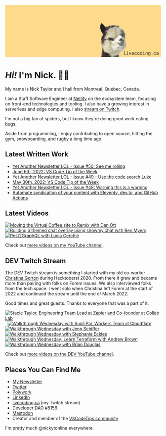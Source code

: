 <a href="https://livecoding.ca" title="livecoding.ca, my Twitch stream"><img src="livecodingdotca-banner.png" alt="An alpaca grinning with the words livecoding.ca beside them" /></a>

# <em>Hi!</em> I'm Nick. 👋🏻

My name is Nick Taylor and I hail from Montreal, Quebec, Canada.

I am a Staff Software Engineer at [Netlify](https://netlify.com/) on the ecosystem team, focusing on front-end technologies and tooling. I also have a growing interest in serverless and edge computing. I also [stream on Twitch](https://livecoding.ca/).

I'm not a big fan of spiders, but I know they're doing good work eating bugs.

Aside from programming, I enjoy contributing to open source, hitting the gym, snowboarding, and rugby a long time ago.

## Latest Written Work

<!-- BLOG-POST-LIST:START -->
- [Yet Another Newsletter LOL - Issue #50: See me rolling](https://www.getrevue.co/profile/nickytonline/issues/yet-another-newsletter-lol-issue-50-see-me-rolling-1210299)
- [June 6th, 2022: VS Code Tip of the Week](https://community.vscodetips.com/nickytonline/june-6th-2022-vs-code-tip-of-the-week-pf0)
- [Yet Another Newsletter LOL - Issue #49 - Use the code search Luke](https://www.getrevue.co/profile/nickytonline/issues/yet-another-newsletter-lol-issue-49-use-the-code-search-luke-1199998)
- [May 30th, 2022: VS Code Tip of the Week](https://community.vscodetips.com/nickytonline/may-30th-2022-vs-code-tip-of-the-week-28pm)
- [Yet Another Newsletter LOL - Issue #48: Warning this is a warning](https://www.getrevue.co/profile/nickytonline/issues/yet-another-newsletter-lol-issue-48-warning-this-is-a-warning-1190310)
- [Automate syndication of your content with Eleventy, dev.to, and GitHub Actions](https://www.iamdeveloper.com/posts/my-eleventy-meetup-talk-3b2p/)
<!-- BLOG-POST-LIST:END -->

## Latest Videos

<!-- VIDEO-LIST:START --><div><a href="https://www.youtube.com/watch?v=IG697qDkvYY" title="Moving the Virtual Coffee site to Remix with Dan Ott"><img src="https://i2.ytimg.com/vi/IG697qDkvYY/hqdefault.jpg" alt="Moving the Virtual Coffee site to Remix with Dan Ott" width="240" height="180" /></a>&nbsp;&nbsp;<a href="https://www.youtube.com/watch?v=mOTK5HdrTSc" title="Building a themed chat overlay using showmy.chat with Ben Myers"><img src="https://i2.ytimg.com/vi/mOTK5HdrTSc/hqdefault.jpg" alt="Building a themed chat overlay using showmy.chat with Ben Myers" width="240" height="180" /></a>&nbsp;&nbsp;<a href="https://www.youtube.com/watch?v=rOSqy02eiuk" title="Rest2GraphQL with Lucia Cerchie"><img src="https://i3.ytimg.com/vi/rOSqy02eiuk/hqdefault.jpg" alt="Rest2GraphQL with Lucia Cerchie" width="240" height="180" /></a>&nbsp;&nbsp;</div><!-- VIDEO-LIST:END -->

Check out [more videos on my YouTube channel](http://youtube.iamdeveloper.com/).

## DEV Twitch Stream

The DEV Twitch stream is something I started with my old co-worker [Christina Gorton](https://twitter.com/coffeecraftcode) during Hacktoberst 2020. From there it grew and became more than pairing with folks on Forem issues. We also interviewed folks from the tech space. I went solo when Christina left Forem at the start of 2022 and continued the stream until the end of March 2022.

Good times and great guests. Thanks to everyone that was a part of it.

<div>
  <a
    href="https://www.youtube.com/watch?v=cmooRSV4sr8"
    title="Stacie Taylor, Engineering Team Lead at Zapier and Co-founder at Collab Lab"
    ><img
      src="https://i4.ytimg.com/vi/cmooRSV4sr8/hqdefault.jpg"
      alt="Stacie Taylor, Engineering Team Lead at Zapier and Co-founder at Collab Lab"
      width="240"
      height="180" /></a
  >&nbsp;&nbsp;<a
    href="https://www.youtube.com/watch?v=zMEvgvSrPuo"
    title="Walkthrough Wednesday with Sunil Pai, Workers Team at Cloudflare"
    ><img
      src="https://i3.ytimg.com/vi/zMEvgvSrPuo/hqdefault.jpg"
      alt="Walkthrough Wednesday with Sunil Pai, Workers Team at Cloudflare"
      width="240"
      height="180" /></a
  >&nbsp;&nbsp;<a
    href="https://www.youtube.com/watch?v=MWkJFsC9jZo"
    title="Walkthrough Wednesday with Jenn Schiffer"
    ><img
      src="https://i2.ytimg.com/vi/MWkJFsC9jZo/hqdefault.jpg"
      alt="Walkthrough Wednesday with Jenn Schiffer"
      width="240"
      height="180" /></a
  >&nbsp;&nbsp<a
    href="https://www.youtube.com/watch?v=IH2IcYMxab4"
    title="Walkthrough Wednesday with Stephanie Eckles"
    ><img
      src="https://i2.ytimg.com/vi/IH2IcYMxab4/hqdefault.jpg"
      alt="Walkthrough Wednesday with Stephanie Eckles"
      width="240"
      height="180" /></a
  >&nbsp;&nbsp;<a
    href="https://www.youtube.com/watch?v=wHWzxGD_cRk"
    title="Walkthrough Wednesday: Learn Terraform with Andrew Brown"
    ><img
      src="https://i4.ytimg.com/vi/wHWzxGD_cRk/hqdefault.jpg"
      alt="Walkthrough Wednesday: Learn Terraform with Andrew Brown"
      width="240"
      height="180" /></a
  >&nbsp;&nbsp;<a
    href="https://www.youtube.com/watch?v=d1KCS6C4Rus"
    title="Walkthrough Wednesday with Brian Douglas"
    ><img
      src="https://i1.ytimg.com/vi/d1KCS6C4Rus/hqdefault.jpg"
      alt="Walkthrough Wednesday with Brian Douglas"
      width="240"
      height="180" /></a
  >
</div>

Check out [more videos on the DEV YouTube channel](https://www.youtube.com/thepracticaldevteam).

## Places You Can Find Me

- [My Newsletter](https://newsletter.iamdeveloper.com)
- [Twitter](https://twitter.com/nickytonline)
- [Polywork](https://timeline.iamdeveloper.com)
- [LinkedIn](https://www.linkedin.com/in/nickytonline/)
- [livecoding.ca](https://livecoding.ca) (my Twitch stream)
- [Developer DAO #5156](https://opensea.io/assets/0x25ed58c027921e14d86380ea2646e3a1b5c55a8b/5156)
- [Mastodon](https://toot.cafe/@nickytonline)
- Creator and member of the [VSCodeTips community](https://community.vscodetips.com)

I'm pretty much @nickytonline everywhere
